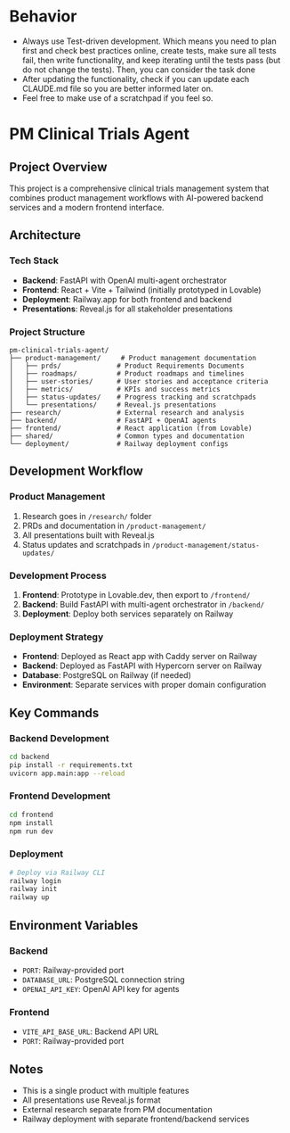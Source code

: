 # Behavior
- Always use Test-driven development. Which means you need to plan first and check best practices online, create tests, make sure all tests fail, then write functionality, and keep iterating until the tests pass (but do not change the tests). Then, you can consider the task done
- After updating the functionality, check if you can update each CLAUDE.md file so you are better informed later on.
- Feel free to make use of a scratchpad if you feel so. 


# PM Clinical Trials Agent

## Project Overview

This project is a comprehensive clinical trials management system that combines product management workflows with AI-powered backend services and a modern frontend interface.

## Architecture

### Tech Stack
- **Backend**: FastAPI with OpenAI multi-agent orchestrator
- **Frontend**: React + Vite + Tailwind (initially prototyped in Lovable)
- **Deployment**: Railway.app for both frontend and backend
- **Presentations**: Reveal.js for all stakeholder presentations

### Project Structure

```
pm-clinical-trials-agent/
├── product-management/     # Product management documentation
│   ├── prds/              # Product Requirements Documents
│   ├── roadmaps/          # Product roadmaps and timelines
│   ├── user-stories/      # User stories and acceptance criteria
│   ├── metrics/           # KPIs and success metrics
│   ├── status-updates/    # Progress tracking and scratchpads
│   └── presentations/     # Reveal.js presentations
├── research/              # External research and analysis
├── backend/               # FastAPI + OpenAI agents
├── frontend/              # React application (from Lovable)
├── shared/                # Common types and documentation
└── deployment/            # Railway deployment configs
```

## Development Workflow

### Product Management
1. Research goes in `/research/` folder
2. PRDs and documentation in `/product-management/`
3. All presentations built with Reveal.js
4. Status updates and scratchpads in `/product-management/status-updates/`

### Development Process
1. **Frontend**: Prototype in Lovable.dev, then export to `/frontend/`
2. **Backend**: Build FastAPI with multi-agent orchestrator in `/backend/`
3. **Deployment**: Deploy both services separately on Railway

### Deployment Strategy
- **Frontend**: Deployed as React app with Caddy server on Railway
- **Backend**: Deployed as FastAPI with Hypercorn server on Railway
- **Database**: PostgreSQL on Railway (if needed)
- **Environment**: Separate services with proper domain configuration

## Key Commands

### Backend Development
```bash
cd backend
pip install -r requirements.txt
uvicorn app.main:app --reload
```

### Frontend Development
```bash
cd frontend
npm install
npm run dev
```

### Deployment
```bash
# Deploy via Railway CLI
railway login
railway init
railway up
```

## Environment Variables

### Backend
- `PORT`: Railway-provided port
- `DATABASE_URL`: PostgreSQL connection string
- `OPENAI_API_KEY`: OpenAI API key for agents

### Frontend
- `VITE_API_BASE_URL`: Backend API URL
- `PORT`: Railway-provided port

## Notes
- This is a single product with multiple features
- All presentations use Reveal.js format
- External research separate from PM documentation
- Railway deployment with separate frontend/backend services